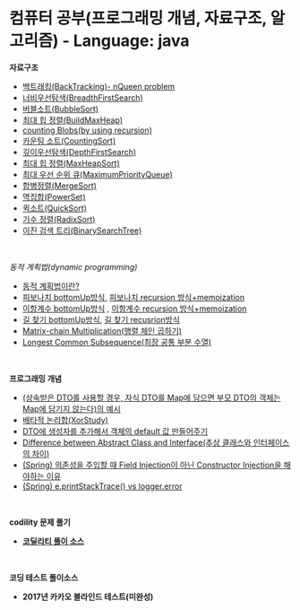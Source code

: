 #  컴퓨터 공부(프로그래밍 개념, 자료구조, 알고리즘) - Language: java
<strong>자료구조</strong>
* [백트래킹(BackTracking)- nQueen problem](https://github.com/greekZorba/AlgorithmStudy/blob/master/src/com/algorithm/studyAlgorithm/BackTracking.java)
* [너비우선탐색(BreadthFirstSearch)](https://github.com/greekZorba/AlgorithmStudy/blob/master/src/com/algorithm/studyAlgorithm/BreadthFirstSearch.java)
* [버블소트(BubbleSort)](https://github.com/greekZorba/AlgorithmStudy/blob/master/src/com/algorithm/studyAlgorithm/BubbleSort.java)
* [최대 힙 정렬(BuildMaxHeap)](https://github.com/greekZorba/AlgorithmStudy/blob/master/src/com/algorithm/studyAlgorithm/BuildMaxHeap.java)
* [counting Blobs(by using recursion)](https://github.com/greekZorba/AlgorithmStudy/blob/master/src/com/algorithm/studyAlgorithm/CountingCellsInABlob.java)
* [카운팅 소트(CountingSort)](https://github.com/greekZorba/AlgorithmStudy/blob/master/src/com/algorithm/studyAlgorithm/CountingSort.java)
* [깊이우선탐색(DepthFirstSearch)](https://github.com/greekZorba/AlgorithmStudy/blob/master/src/com/algorithm/studyAlgorithm/DepthFirstSearch.java)
* [최대 힙 정렬(MaxHeapSort)](https://github.com/greekZorba/AlgorithmStudy/blob/master/src/com/algorithm/studyAlgorithm/HeapSort.java)
* [최대 우선 순위 큐(MaximumPriorityQueue)](https://github.com/greekZorba/AlgorithmStudy/blob/master/src/com/algorithm/studyAlgorithm/MaximumPriorityQueue.java)
* [합병정렬(MergeSort)](https://github.com/greekZorba/AlgorithmStudy/blob/master/src/com/algorithm/studyAlgorithm/MergeSort.java)
* [멱집합(PowerSet)](https://github.com/greekZorba/AlgorithmStudy/blob/master/src/com/algorithm/studyAlgorithm/PowerSet.java)
* [퀵소트(QuickSort)](https://github.com/greekZorba/AlgorithmStudy/blob/master/src/com/algorithm/studyAlgorithm/QuickSort.java)
* [기수 정렬(RadixSort)](https://github.com/greekZorba/AlgorithmStudy/blob/master/src/com/algorithm/studyAlgorithm/RadixSort.java)
* [이진 검색 트리(BinarySearchTree)](https://github.com/greekZorba/AlgorithmStudy/tree/master/src/com/algorithm/studyAlgorithm/BinarySearchTree)
<br>

*동적 계획법(dynamic programming)* <br>
* [동적 계획법이란?](https://github.com/greekZorba/ProgrammingStudy/blob/master/src/com/algorithm/studyAlgorithm/dynamicProgramming/%EB%8F%99%EC%A0%81%EA%B3%84%ED%9A%8D%EB%B2%95.md)
* [피보나치 bottomUp방식](https://github.com/greekZorba/ProgrammingStudy/blob/master/src/com/algorithm/studyAlgorithm/dynamicProgramming/BottomUpExample1.java), [피보나치 recursion 방식+memoization](https://github.com/greekZorba/ProgrammingStudy/blob/master/src/com/algorithm/studyAlgorithm/dynamicProgramming/MemoizationExample1.java)
* [이항계수 bottomUp방식](https://github.com/greekZorba/ProgrammingStudy/blob/master/src/com/algorithm/studyAlgorithm/dynamicProgramming/BottomUpExample2.java) , [이항계수 recursion 방식+memoization](https://github.com/greekZorba/ProgrammingStudy/blob/master/src/com/algorithm/studyAlgorithm/dynamicProgramming/MemoizationExample2.java)
* [길 찾기 bottomUp방식](https://github.com/greekZorba/ProgrammingStudy/blob/master/src/com/algorithm/studyAlgorithm/dynamicProgramming/FindPathByBottomUp.java), [길 찾기 recusrion방식](https://github.com/greekZorba/ProgrammingStudy/blob/master/src/com/algorithm/studyAlgorithm/dynamicProgramming/FindPathByRecursive.java)
 * [Matrix-chain Multiplication(행렬 체인 곱하기)](https://github.com/greekZorba/ProgrammingStudy/blob/master/src/com/algorithm/studyAlgorithm/dynamicProgramming/MatrixChainMultiplication.java)
 * [Longest Common Subsequence(최장 공통 부분 수열)](https://github.com/greekZorba/ProgrammingStudy/blob/master/src/com/algorithm/studyAlgorithm/dynamicProgramming/LongestCommonSubsequence.java)

<br>

<strong> 프로그래밍 개념</strong>
* [(상속받은 DTO를 사용할 경우, 자식 DTO를 Map에 담으면 부모 DTO의 객체는 Map에 담기지 않는다)의 예시](https://github.com/greekZorba/AlgorithmStudy/tree/master/src/com/concept/aboutDTO)
* [배타적 논리합(XorStudy)](https://github.com/greekZorba/AlgorithmStudy/blob/master/src/com/concept/XorStudy.java)
* [DTO에 생성자를 추가해서 객체의 default 값 만들어주기](https://github.com/greekZorba/ProgrammingStudy/tree/master/src/com/concept/constructOfDto)
* [Difference between Abstract Class and Interface(추상 클래스와 인터페이스의 차이)](https://github.com/greekZorba/ProgrammingStudy/blob/master/docs/%EC%B6%94%EC%83%81%ED%81%B4%EB%9E%98%EC%8A%A4%EC%99%80%20%EC%9D%B8%ED%84%B0%ED%8E%98%EC%9D%B4%EC%8A%A4%EC%9D%98%20%EC%B0%A8%EC%9D%B4.md)
* [(Spring) 의존성을 주입할 때 Field Injection이 아닌 Constructor Injection을 해야하는 이유](https://github.com/greekZorba/ProgrammingStudy/blob/master/docs/why%20field%20injection%20is%20not%20recommended.md)
* [(Spring) e.printStackTrace() vs logger.error](https://github.com/greekZorba/ProgrammingStudy/blob/master/docs/e.printstacktrace()%20vs%20logger.error.md)
<br>

<strong> codility 문제 풀기 <strong>
* [코딜리티 풀이 소스](https://github.com/greekZorba/ProgrammingStudy/tree/master/src/com/algorithm/studyAlgorithm/codility)  
<br>
  
<strong> 코딩 테스트 풀이소스 </strong>
* 2017년 카카오 블라인드 테스트(미완성)
